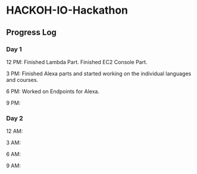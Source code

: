 # HACKOH-IO-Hackathon

## Progress Log
### Day 1
12 PM: 
Finished Lambda Part.
Finished EC2 Console Part.

3 PM:
Finished Alexa parts and started working on the individual languages and courses.

6 PM:
Worked on Endpoints for Alexa.

9 PM:

### Day 2
12 AM:

3 AM:

6 AM:

9 AM:
